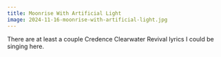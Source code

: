 ```yaml
---
title: Moonrise With Artificial Light
image: 2024-11-16-moonrise-with-artificial-light.jpg
---
```


There are at least a couple Credence Clearwater Revival lyrics I could be
singing here.

<!--more-->
